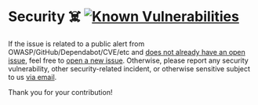 # Security ☠️ [![Known Vulnerabilities][2]][1]

If the issue is related to a public alert from OWASP/GitHub/Dependabot/CVE/etc
and [does not already have an open issue][3], feel free to [open a new
issue][4]. Otherwise, please report any security vulnerability, other
security-related incident, or otherwise sensitive subject to us [via email][5].

Thank you for your contribution!

[1]: https://snyk.io/test/github/Xunnamius/slack.api.hscc.bdpa.org
[2]: https://snyk.io/test/github/Xunnamius/slack.api.hscc.bdpa.org/badge.svg
[3]: https://github.com/Xunnamius/slack.api.hscc.bdpa.org/issues?q=
[4]: https://github.com/Xunnamius/slack.api.hscc.bdpa.org/issues/new/choose
[5]:
  mailto:security@ergodark.com?subject=ALERT%3A%20SECURITY%20INCIDENT%3A%20%28five%20word%20summary%29
